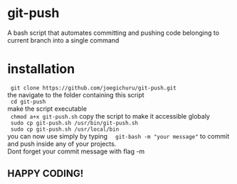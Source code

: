 # git-push
A bash script that automates committing and pushing code belonging to current branch into a single command
# installation
` 
git clone https://github.com/joegichuru/git-push.git
`\
the navigate to the folder containing this script\
 `
 cd git-push`\
make the script executable\
` chmod a+x git-push.sh`
copy the script to make it accessible globaly\
` sudo cp git-push.sh /usr/bin/git-push.sh`\
` sudo cp git-push.sh /usr/local/bin`\
you can now use simply by typing ``` 
git-bash -m "your message"``` to commit and push inside any of your projects.\
Dont  forget your commit message with flag -m
## HAPPY CODING!
